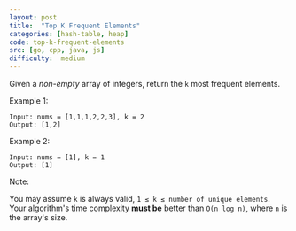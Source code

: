 ```yaml
---
layout: post
title:  "Top K Frequent Elements"
categories: [hash-table, heap]
code: top-k-frequent-elements
src: [go, cpp, java, js]
difficulty:  medium
---
```


Given a *non-empty* array of integers, return the `k` most frequent elements.

Example 1:
```
Input: nums = [1,1,1,2,2,3], k = 2
Output: [1,2]
```

Example 2:
```
Input: nums = [1], k = 1
Output: [1]
```

Note:

You may assume `k` is always valid, `1 ≤ k ≤ number of unique elements`.
Your algorithm's time complexity **must be** better than `O(n log n)`, where `n` is the array's size.
